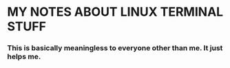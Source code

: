 # MY NOTES ABOUT LINUX TERMINAL STUFF

### This is basically meaningless to everyone other than me. It just helps me.
